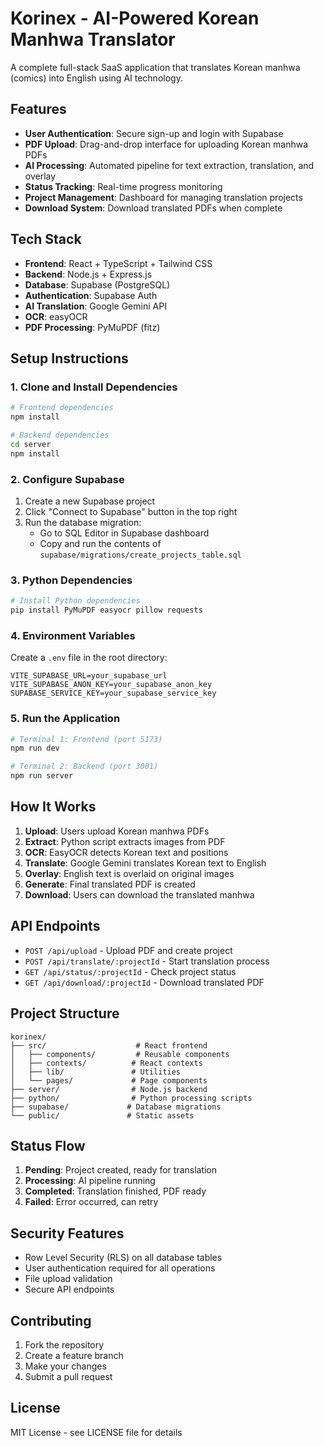 # Korinex - AI-Powered Korean Manhwa Translator

A complete full-stack SaaS application that translates Korean manhwa (comics) into English using AI technology.

## Features

- **User Authentication**: Secure sign-up and login with Supabase
- **PDF Upload**: Drag-and-drop interface for uploading Korean manhwa PDFs
- **AI Processing**: Automated pipeline for text extraction, translation, and overlay
- **Status Tracking**: Real-time progress monitoring
- **Project Management**: Dashboard for managing translation projects
- **Download System**: Download translated PDFs when complete

## Tech Stack

- **Frontend**: React + TypeScript + Tailwind CSS
- **Backend**: Node.js + Express.js
- **Database**: Supabase (PostgreSQL)
- **Authentication**: Supabase Auth
- **AI Translation**: Google Gemini API
- **OCR**: easyOCR 
- **PDF Processing**: PyMuPDF (fitz)

## Setup Instructions

### 1. Clone and Install Dependencies

```bash
# Frontend dependencies
npm install

# Backend dependencies
cd server
npm install
```

### 2. Configure Supabase

1. Create a new Supabase project
2. Click "Connect to Supabase" button in the top right
3. Run the database migration:
   - Go to SQL Editor in Supabase dashboard
   - Copy and run the contents of `supabase/migrations/create_projects_table.sql`

### 3. Python Dependencies

```bash
# Install Python dependencies
pip install PyMuPDF easyocr pillow requests
```

### 4. Environment Variables

Create a `.env` file in the root directory:

```env
VITE_SUPABASE_URL=your_supabase_url
VITE_SUPABASE_ANON_KEY=your_supabase_anon_key
SUPABASE_SERVICE_KEY=your_supabase_service_key
```

### 5. Run the Application

```bash
# Terminal 1: Frontend (port 5173)
npm run dev

# Terminal 2: Backend (port 3001)
npm run server
```

## How It Works

1. **Upload**: Users upload Korean manhwa PDFs
2. **Extract**: Python script extracts images from PDF
3. **OCR**: EasyOCR detects Korean text and positions
4. **Translate**: Google Gemini translates Korean text to English
5. **Overlay**: English text is overlaid on original images
6. **Generate**: Final translated PDF is created
7. **Download**: Users can download the translated manhwa

## API Endpoints

- `POST /api/upload` - Upload PDF and create project
- `POST /api/translate/:projectId` - Start translation process
- `GET /api/status/:projectId` - Check project status
- `GET /api/download/:projectId` - Download translated PDF

## Project Structure

```
korinex/
├── src/                    # React frontend
│   ├── components/         # Reusable components
│   ├── contexts/          # React contexts
│   ├── lib/               # Utilities
│   └── pages/             # Page components
├── server/                # Node.js backend
├── python/                # Python processing scripts
├── supabase/             # Database migrations
└── public/               # Static assets
```

## Status Flow

1. **Pending**: Project created, ready for translation
2. **Processing**: AI pipeline running
3. **Completed**: Translation finished, PDF ready
4. **Failed**: Error occurred, can retry

## Security Features

- Row Level Security (RLS) on all database tables
- User authentication required for all operations
- File upload validation
- Secure API endpoints

## Contributing

1. Fork the repository
2. Create a feature branch
3. Make your changes
4. Submit a pull request

## License

MIT License - see LICENSE file for details
